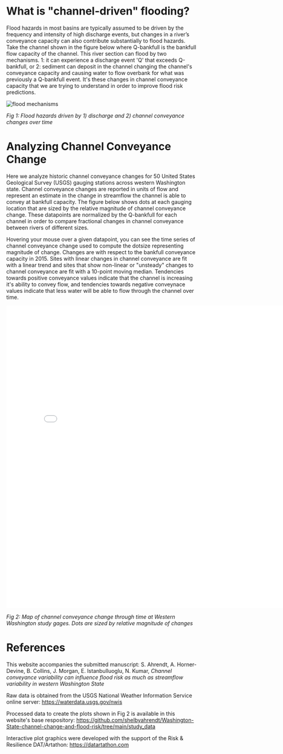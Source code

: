 # What is "channel-driven" flooding?
Flood hazards in most basins are typically assumed to be driven by the frequency and intensity of high discharge events, but changes in a river’s conveyance capacity can also contribute substantially to flood hazards. Take the channel shown in the figure below where Q-bankfull is the bankfull flow capacity of the channel. This river section can flood by two mechanisms. 1: it can experience a discharge event 'Q' that exceeds Q-bankfull, or 2: sediment can deposit in the channel changing the channel's conveyance capacity and causing water to flow overbank for what was previously a Q-bankfull event. It's these changes in channel conveyance capacity that we are trying to understand in order to improve flood risk predictions.

<img src="https://i.imgur.com/FN0xYpt.png" alt="flood mechanisms"/>

*Fig 1: Flood hazards driven by 1) discharge and 2) channel conveyance changes over time*

# Analyzing Channel Conveyance Change

Here we analyze historic channel conveyance changes for 50 United States Geological Survey (USGS) gauging stations across western Washington state. Channel conveyance changes are reported in units of flow and represent an estimate in the change in streamflow the channel is able to convey at bankfull capacity. The figure below shows dots at each gauging location that are sized by the relative magnitude of channel conveyance change. These datapoints are normalized by the Q-bankfull for each channel in order to compare fractional changes in channel conveyance between rivers of different sizes.

Hovering your mouse over a given datapoint, you can see the time series of channel conveyance change used to compute the dotsize representing magnitude of change. Changes are with respect to the bankfull conveyance capacity in 2015. Sites with linear changes in channel conveyance are fit with a linear trend and sites that show non-linear or "unsteady" changes to channel conveyance are fit with a 10-point moving median. Tendencies towards positive conveyance values indicate that the channel is increasing it's ability to convey flow, and tendencies towards negative conveynace values indicate that less water will be able to flow through the channel over time.

<iframe src="channel_change_map.html"
    sandbox="allow-same-origin allow-scripts"
    width="800"
    height="800"
    scrolling="yes"
    seamless="seamless"
    frameborder="0">
</iframe>

*Fig 2: Map of channel conveyance change through time at Western Washington study gages. Dots are sized by relative magnitude of changes*

# References

This website accompanies the submitted manuscript: S. Ahrendt, A. Horner-Devine, B. Collins, J. Morgan,  E. Istanbulluoglu, N. Kumar, *Channel conveyance variability can influence flood risk as much as streamflow variability in western Washington State*

Raw data is obtained from the USGS National Weather Information Service online server: https://waterdata.usgs.gov/nwis

Processed data to create the plots shown in Fig 2 is available in this website's base respository: https://github.com/shelbyahrendt/Washington-State-channel-change-and-flood-risk/tree/main/study_data

Interactive plot graphics were developed with the support of the Risk \& Resilience DAT/Artathon: https://datartathon.com
